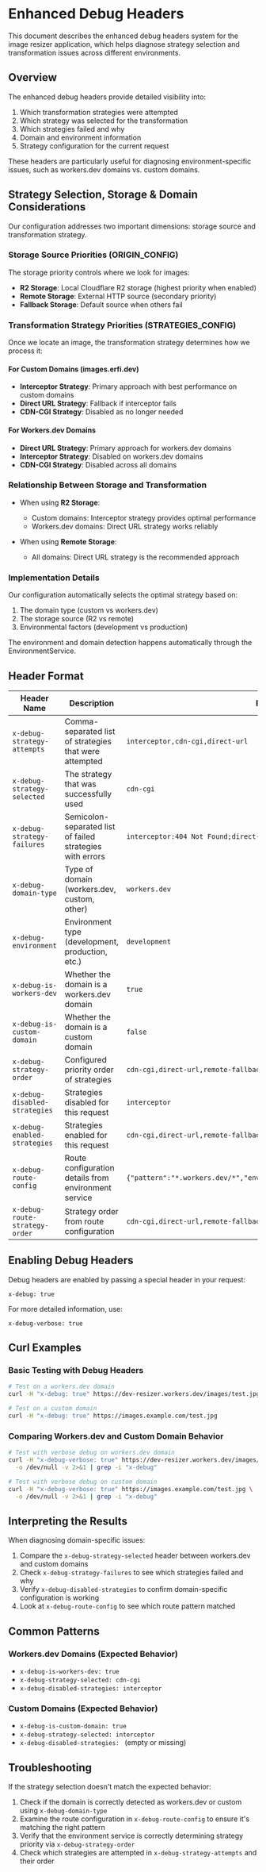 # Enhanced Debug Headers

This document describes the enhanced debug headers system for the image resizer application, which helps diagnose strategy selection and transformation issues across different environments.

## Overview

The enhanced debug headers provide detailed visibility into:

1. Which transformation strategies were attempted
2. Which strategy was selected for the transformation
3. Which strategies failed and why
4. Domain and environment information
5. Strategy configuration for the current request

These headers are particularly useful for diagnosing environment-specific issues, such as workers.dev domains vs. custom domains.

## Strategy Selection, Storage & Domain Considerations

Our configuration addresses two important dimensions: storage source and transformation strategy.

### Storage Source Priorities (ORIGIN_CONFIG)
The storage priority controls where we look for images:
- **R2 Storage**: Local Cloudflare R2 storage (highest priority when enabled)
- **Remote Storage**: External HTTP source (secondary priority)
- **Fallback Storage**: Default source when others fail

### Transformation Strategy Priorities (STRATEGIES_CONFIG)
Once we locate an image, the transformation strategy determines how we process it:

#### For Custom Domains (images.erfi.dev)
- **Interceptor Strategy**: Primary approach with best performance on custom domains
- **Direct URL Strategy**: Fallback if interceptor fails
- **CDN-CGI Strategy**: Disabled as no longer needed

#### For Workers.dev Domains
- **Direct URL Strategy**: Primary approach for workers.dev domains
- **Interceptor Strategy**: Disabled on workers.dev domains
- **CDN-CGI Strategy**: Disabled across all domains

### Relationship Between Storage and Transformation
- When using **R2 Storage**:
  - Custom domains: Interceptor strategy provides optimal performance
  - Workers.dev domains: Direct URL strategy works reliably
  
- When using **Remote Storage**:
  - All domains: Direct URL strategy is the recommended approach

### Implementation Details
Our configuration automatically selects the optimal strategy based on:
1. The domain type (custom vs workers.dev)
2. The storage source (R2 vs remote)
3. Environmental factors (development vs production)

The environment and domain detection happens automatically through the EnvironmentService.

## Header Format

| Header Name | Description | Example Value |
|-------------|-------------|---------------|
| `x-debug-strategy-attempts` | Comma-separated list of strategies that were attempted | `interceptor,cdn-cgi,direct-url` |
| `x-debug-strategy-selected` | The strategy that was successfully used | `cdn-cgi` |
| `x-debug-strategy-failures` | Semicolon-separated list of failed strategies with errors | `interceptor:404 Not Found;direct-url:Error transforming image` |
| `x-debug-domain-type` | Type of domain (workers.dev, custom, other) | `workers.dev` |
| `x-debug-environment` | Environment type (development, production, etc.) | `development` |
| `x-debug-is-workers-dev` | Whether the domain is a workers.dev domain | `true` |
| `x-debug-is-custom-domain` | Whether the domain is a custom domain | `false` |
| `x-debug-strategy-order` | Configured priority order of strategies | `cdn-cgi,direct-url,remote-fallback,direct-serving` |
| `x-debug-disabled-strategies` | Strategies disabled for this request | `interceptor` |
| `x-debug-enabled-strategies` | Strategies enabled for this request | `cdn-cgi,direct-url,remote-fallback,direct-serving` |
| `x-debug-route-config` | Route configuration details from environment service | `{"pattern":"*.workers.dev/*","environment":"development","hasStrategies":true}` |
| `x-debug-route-strategy-order` | Strategy order from route configuration | `cdn-cgi,direct-url,remote-fallback,direct-serving` |

## Enabling Debug Headers

Debug headers are enabled by passing a special header in your request:

```
x-debug: true
```

For more detailed information, use:

```
x-debug-verbose: true
```

## Curl Examples

### Basic Testing with Debug Headers

```bash
# Test on a workers.dev domain
curl -H "x-debug: true" https://dev-resizer.workers.dev/images/test.jpg

# Test on a custom domain
curl -H "x-debug: true" https://images.example.com/test.jpg
```

### Comparing Workers.dev and Custom Domain Behavior

```bash
# Test with verbose debug on workers.dev domain
curl -H "x-debug-verbose: true" https://dev-resizer.workers.dev/images/test.jpg \
  -o /dev/null -v 2>&1 | grep -i "x-debug"

# Test with verbose debug on custom domain
curl -H "x-debug-verbose: true" https://images.example.com/test.jpg \
  -o /dev/null -v 2>&1 | grep -i "x-debug"
```

## Interpreting the Results

When diagnosing domain-specific issues:

1. Compare the `x-debug-strategy-selected` header between workers.dev and custom domains
2. Check `x-debug-strategy-failures` to see which strategies failed and why
3. Verify `x-debug-disabled-strategies` to confirm domain-specific configuration is working
4. Look at `x-debug-route-config` to see which route pattern matched

## Common Patterns

### Workers.dev Domains (Expected Behavior)

- `x-debug-is-workers-dev: true`
- `x-debug-strategy-selected: cdn-cgi`
- `x-debug-disabled-strategies: interceptor`

### Custom Domains (Expected Behavior)

- `x-debug-is-custom-domain: true`
- `x-debug-strategy-selected: interceptor`
- `x-debug-disabled-strategies: ` (empty or missing)

## Troubleshooting

If the strategy selection doesn't match the expected behavior:

1. Check if the domain is correctly detected as workers.dev or custom using `x-debug-domain-type`
2. Examine the route configuration in `x-debug-route-config` to ensure it's matching the right pattern
3. Verify that the environment service is correctly determining strategy priority via `x-debug-strategy-order`
4. Check which strategies are attempted in `x-debug-strategy-attempts` and their order